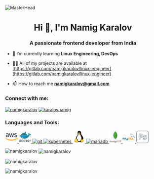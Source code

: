 
![MasterHead](https://jasoneckert.github.io/myblog/linux-fun-facts/linux-banner.png#center)



<h1 align="center">Hi 👋, I'm Namig Karalov</h1>
<h3 align="center">A passionate frontend developer from India</h3>


- 🌱 I’m currently learning **Linux Engineering, DevOps**

- 👨‍💻 All of my projects are available at [https://gitlab.com/namigkaralov/linux-engineer](https://gitlab.com/namigkaralov/linux-engineer)

- 📫 How to reach me **namigkaralov@gmail.com**

<h3 align="left">Connect with me:</h3>
<p align="left">
<a href="https://linkedin.com/in/namigkaralov" target="blank"><img align="center" src="https://raw.githubusercontent.com/rahuldkjain/github-profile-readme-generator/master/src/images/icons/Social/linked-in-alt.svg" alt="namigkaralov" height="30" width="40" /></a>
<a href="https://instagram.com/karalovnamig" target="blank"><img align="center" src="https://raw.githubusercontent.com/rahuldkjain/github-profile-readme-generator/master/src/images/icons/Social/instagram.svg" alt="karalovnamig" height="30" width="40" /></a>
</p>

<h3 align="left">Languages and Tools:</h3>
<p align="left"> <a href="https://aws.amazon.com" target="_blank" rel="noreferrer"> <img src="https://raw.githubusercontent.com/devicons/devicon/master/icons/amazonwebservices/amazonwebservices-original-wordmark.svg" alt="aws" width="40" height="40"/> </a> <a href="https://www.docker.com/" target="_blank" rel="noreferrer"> <img src="https://raw.githubusercontent.com/devicons/devicon/master/icons/docker/docker-original-wordmark.svg" alt="docker" width="40" height="40"/> </a> <a href="https://git-scm.com/" target="_blank" rel="noreferrer"> <img src="https://www.vectorlogo.zone/logos/git-scm/git-scm-icon.svg" alt="git" width="40" height="40"/> </a> <a href="https://kubernetes.io" target="_blank" rel="noreferrer"> <img src="https://www.vectorlogo.zone/logos/kubernetes/kubernetes-icon.svg" alt="kubernetes" width="40" height="40"/> </a> <a href="https://www.linux.org/" target="_blank" rel="noreferrer"> <img src="https://raw.githubusercontent.com/devicons/devicon/master/icons/linux/linux-original.svg" alt="linux" width="40" height="40"/> </a> <a href="https://mariadb.org/" target="_blank" rel="noreferrer"> <img src="https://www.vectorlogo.zone/logos/mariadb/mariadb-icon.svg" alt="mariadb" width="40" height="40"/> </a> <a href="https://www.mongodb.com/" target="_blank" rel="noreferrer"> <img src="https://raw.githubusercontent.com/devicons/devicon/master/icons/mongodb/mongodb-original-wordmark.svg" alt="mongodb" width="40" height="40"/> </a> <a href="https://www.mysql.com/" target="_blank" rel="noreferrer"> <img src="https://raw.githubusercontent.com/devicons/devicon/master/icons/mysql/mysql-original-wordmark.svg" alt="mysql" width="40" height="40"/> </a> <a href="https://www.photoshop.com/en" target="_blank" rel="noreferrer"> <img src="https://raw.githubusercontent.com/devicons/devicon/master/icons/photoshop/photoshop-line.svg" alt="photoshop" width="40" height="40"/> </a> </p>

<p><img align="left" src="https://github-readme-stats.vercel.app/api/top-langs?username=namigkaralov&show_icons=true&locale=en&layout=compact" alt="namigkaralov" /></p>

<p>&nbsp;<img align="center" src="https://github-readme-stats.vercel.app/api?username=namigkaralov&show_icons=true&locale=en" alt="namigkaralov" /></p>

<p><img align="center" src="https://github-readme-streak-stats.herokuapp.com/?user=namigkaralov&" alt="namigkaralov" /></p>

<p align="left"> <img src="https://komarev.com/ghpvc/?username=namigkaralov&label=Profile%20views&color=0e75b6&style=flat" alt="namigkaralov" /> </p>
